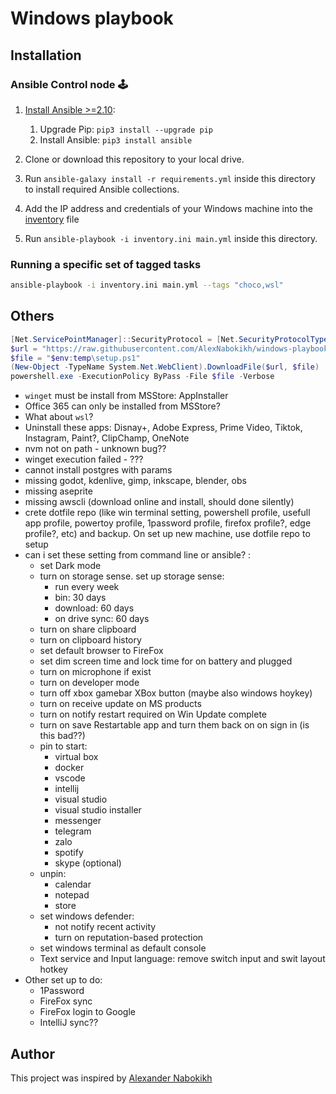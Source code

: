 # Windows playbook

## Installation

### Ansible Control node 🕹

1. [Install Ansible >=2.10](https://docs.ansible.com/ansible/latest/installation_guide/index.html):

   1. Upgrade Pip: `pip3 install --upgrade pip`
   2. Install Ansible: `pip3 install ansible`

2. Clone or download this repository to your local drive.
3. Run `ansible-galaxy install -r requirements.yml` inside this directory to install required Ansible collections.
4. Add the IP address and credentials of your Windows machine into the [inventory](./default.inventory.ini) file
5. Run `ansible-playbook -i inventory.ini main.yml` inside this directory.

### Running a specific set of tagged tasks

```sh
ansible-playbook -i inventory.ini main.yml --tags "choco,wsl"
```

## Others

```powershell
[Net.ServicePointManager]::SecurityProtocol = [Net.SecurityProtocolType]::Tls12
$url = "https://raw.githubusercontent.com/AlexNabokikh/windows-playbook/master/setup.ps1"
$file = "$env:temp\setup.ps1"
(New-Object -TypeName System.Net.WebClient).DownloadFile($url, $file)
powershell.exe -ExecutionPolicy ByPass -File $file -Verbose
```

- `winget` must be install from MSStore: AppInstaller
- Office 365 can only be installed from MSStore?
- What about `wsl`?
- Uninstall these apps: Disnay+, Adobe Express, Prime Video, Tiktok, Instagram, Paint?, ClipChamp, OneNote
- nvm not on path - unknown bug??
- winget execution failed - ???
- cannot install postgres with params
- missing godot, kdenlive, gimp, inkscape, blender, obs
- missing aseprite
- missing awscli (download online and install, should done silently)
- crete dotfile repo (like win terminal setting, powershell profile, usefull app profile, powertoy profile, 1password profile, firefox profile?, edge profile?, etc) and backup. On set up new machine, use dotfile repo to setup
- can i set these setting from command line or ansible? :
  - set Dark mode
  - turn on storage sense. set up storage sense:
    - run every week
    - bin: 30 days
    - download: 60 days
    - on drive sync: 60 days
  - turn on share clipboard
  - turn on clipboard history
  - set default browser to FireFox
  - set dim screen time and lock time for on battery and plugged
  - turn on microphone if exist
  - turn on developer mode
  - turn off xbox gamebar XBox button (maybe also windows hoykey)
  - turn on receive update on MS products
  - turn on notify restart required on Win Update complete
  - turn on save Restartable app and turn them back on on sign in (is this bad??)
  - pin to start:
    - virtual box
    - docker
    - vscode
    - intellij
    - visual studio
    - visual studio installer
    - messenger
    - telegram
    - zalo
    - spotify
    - skype (optional)
  - unpin:
    - calendar
    - notepad
    - store
  - set windows defender:
    - not notify recent activity
    - turn on reputation-based protection
  - set windows terminal as default console
  - Text service and Input language: remove switch input and swit layout hotkey
- Other set up to do:
  - 1Password
  - FireFox sync
  - FireFox login to Google
  - IntelliJ sync??

## Author

This project was inspired by [Alexander Nabokikh](https://www.linkedin.com/in/nabokih/)
